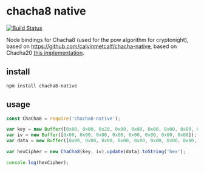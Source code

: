 # chacha8 native

[![Build Status](https://travis-ci.org/xzentorxz/chacha8-native.svg)](https://travis-ci.org/XzenTorXz/chacha8-native)

Node bindings for Chacha8 (used for the pow algorithm for cryptonight), based on https://github.com/calvinmetcalf/chacha-native, based on Chacha20 [this implementation](http://chacha20.insanecoding.org/).

## install

`npm install chacha8-native`

## usage

```js
const ChaCha8 = require('chacha8-native');

var key = new Buffer([0x00, 0x00, 0x20, 0x00, 0x00, 0x00, 0x00, 0x00, 0x00, 0x00, 0x00, 0x00, 0x00, 0x00, 0x00, 0x00, 0x00, 0x00, 0x00, 0x00, 0x00, 0x00, 0x00, 0x00, 0x00, 0x00, 0x00, 0x00, 0x00, 0x00, 0x00, 0x00]);
var iv = new Buffer([0x00, 0x00, 0x00, 0x00, 0x00, 0x00, 0x00, 0x00]);
var data = new Buffer([0x00, 0x00, 0x00, 0x00, 0x00, 0x00, 0x00, 0x00, 0x00, 0x00, 0x00, 0x00, 0x00, 0x00, 0x00, 0x00, 0x00, 0x00, 0x00, 0x00, 0x00, 0x00, 0x00, 0x00, 0x00, 0x00, 0x00, 0x00, 0x00, 0x00, 0x00, 0x00, 0x00, 0x00, 0x00, 0x00, 0x00, 0x00, 0x00, 0x00, 0x00, 0x00, 0x00, 0x00, 0x00, 0x00, 0x00, 0x00, 0x00, 0x00, 0x00, 0x00, 0x00, 0x00, 0x00, 0x00, 0x00, 0x00, 0x00, 0x00, 0x00, 0x00, 0x00, 0x00]);

var hexCipher = new ChaCha8(key, iv).update(data).toString('hex');

console.log(hexCipher);
```